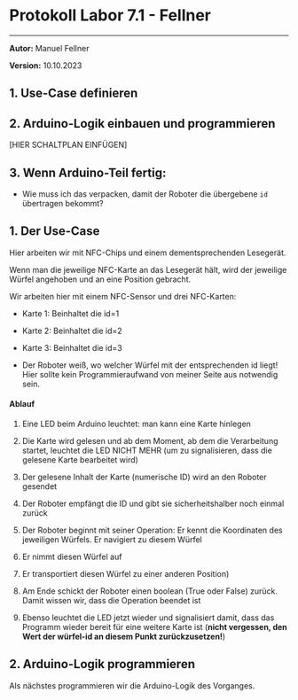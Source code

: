 # Protokoll Labor 7.1 - Fellner

---

**Autor:** Manuel Fellner

**Version:** 10.10.2023



## 1. Use-Case definieren



## 2. Arduino-Logik einbauen und programmieren

[HIER SCHALTPLAN EINFÜGEN]


## 3. Wenn Arduino-Teil fertig:

- Wie muss ich das verpacken, damit der Roboter die übergebene `id` übertragen bekommt?





## 1. Der Use-Case

Hier arbeiten wir mit NFC-Chips und einem dementsprechenden Lesegerät.

Wenn man die jeweilige NFC-Karte an das Lesegerät hält, wird der jeweilige Würfel angehoben und an eine Position gebracht.

Wir arbeiten hier mit einem NFC-Sensor und drei NFC-Karten:

- Karte 1: Beinhaltet die id=1

- Karte 2: Beinhaltet die id=2

- Karte 3: Beinhaltet die id=3



- Der Roboter weiß, wo welcher Würfel mit der entsprechenden id liegt! Hier sollte kein Programmieraufwand von meiner Seite aus notwendig sein.



#### Ablauf

1. Eine LED beim Arduino leuchtet: man kann eine Karte hinlegen

2. Die Karte wird gelesen und ab dem Moment, ab dem die Verarbeitung startet, leuchtet die LED NICHT MEHR (um zu signalisieren, dass die gelesene Karte bearbeitet wird)

3. Der gelesene Inhalt der Karte (numerische ID) wird an den Roboter gesendet

4. Der Roboter empfängt die ID und gibt sie sicherheitshalber noch einmal zurück

5. Der Roboter beginnt mit seiner Operation: Er kennt die Koordinaten des jeweiligen Würfels. Er navigiert zu diesem Würfel

6. Er nimmt diesen Würfel auf

7. Er transportiert diesen Würfel zu einer anderen Position)

8. Am Ende schickt der Roboter einen boolean (True oder False) zurück. Damit wissen wir, dass die Operation beendet ist

9. Ebenso leuchtet die LED jetzt wieder und signalisiert damit, dass das Programm wieder bereit für eine weitere Karte ist (**nicht vergessen, den Wert der würfel-id an diesem Punkt zurückzusetzen!**)



## 2. Arduino-Logik programmieren

Als nächstes programmieren wir die Arduino-Logik des Vorganges.


